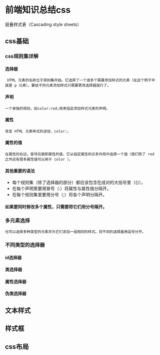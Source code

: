# 前端知识总结css
层叠样式表（Cascading style sheets）

## css基础
### **css规则集详解**
#### **选择器**
     HTML 元素的名称位于规则集开始。它选择了一个或多个需要添加样式的元素（在这个例子中就是 p 元素）。要给不同元素添加样式只需要更改选择器就行了。

#### **声明**
    一个单独的规则。如color:red;用来指定添加样式元素的声明。

#### **属性**
    改变 HTML 元素样式的途径，color:。
#### **属性的值**
    在属性的右边，冒号后面即属性的值，它从指定属性的众多外观中选择一个值（我们除了 red 之外还有很多属性值可以用于 color ）。

#### 其他重要的语法
+ 每个规则集（除了选择器的部分）都应该包含在成对的大括号里（{}）。
+ 在每个声明里要用冒号（:）将属性与属性值分隔开。
+ 在每个规则集里要用分号（;）将各个声明分隔开。
#### 如果要同时修改多个属性，只需要将它们用分号隔开。

### 多元素选择
    也可以选择多种类型的元素并为它们添加一组相同的样式。将不同的选择器用逗号分开。

### 不同类型的选择器
#### id选择器
#### 类选择器
#### 属性选择器
#### 伪类选择器

## 文本样式
    
## 样式框

## css布局